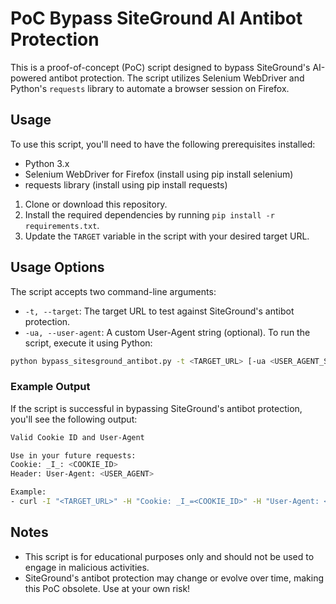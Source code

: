 # PoC Bypass SiteGround AI Antibot Protection

This is a proof-of-concept (PoC) script designed to bypass SiteGround's AI-powered antibot protection. The script utilizes Selenium WebDriver and Python's `requests` library to automate a browser session on Firefox.

## Usage

To use this script, you'll need to have the following prerequisites installed:

- Python 3.x
- Selenium WebDriver for Firefox (install using pip install selenium)
- requests library (install using pip install requests)
1. Clone or download this repository.
2. Install the required dependencies by running `pip install -r requirements.txt`.
3. Update the `TARGET` variable in the script with your desired target URL.
## Usage Options

The script accepts two command-line arguments:

- `-t, --target`: The target URL to test against SiteGround's antibot protection.
- `-ua, --user-agent`: A custom User-Agent string (optional).
To run the script, execute it using Python:
```bash
python bypass_sitesground_antibot.py -t <TARGET_URL> [-ua <USER_AGENT_STRING>]
```

### Example Output

If the script is successful in bypassing SiteGround's antibot protection, you'll see the following output:
```bash
Valid Cookie ID and User-Agent

Use in your future requests:
Cookie: _I_: <COOKIE_ID>
Header: User-Agent: <USER_AGENT>

Example:
- curl -I "<TARGET_URL>" -H "Cookie: _I_=<COOKIE_ID>" -H "User-Agent: <USER_AGENT>"
```
##  Notes

- This script is for educational purposes only and should not be used to engage in malicious activities.
- SiteGround's antibot protection may change or evolve over time, making this PoC obsolete. Use at your own risk!
